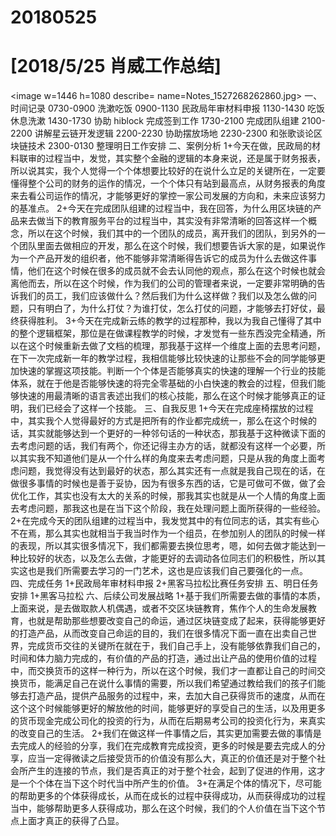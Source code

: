 # 20180525

# [2018/5/25 肖威工作总结]
<image w=1446 h=1080 describe= name=Notes_1527268262860.jpg>
一、时间记录
0730-0900 洗漱吃饭
0900-1130 民政局年审材料申报
1130-1430 吃饭休息洗漱
1430-1730 协助 hiblock 完成签到工作
1730-2100 完成团队组建
2100-2200 讲解星云链开发逻辑
2200-2230 协助摆放场地
2230-2300 和张歌谈论区块链技术
2300-0130 整理明日工作安排
二、案例分析
1+今天在做，民政局的材料联审的过程当中，发觉，其实整个金融的逻辑的本身来说，还是属于财务报表，所以说其实，我个人觉得一个个体想要比较好的在说什么立足的关键所在，一定要懂得整个公司的财务的运作的情况，一个个体只有站到最高点，从财务报表的角度来去看公司运作的情况，才能够更好的掌控一家公司发展的方向和，未来应该努力的基准点。
2+今天在完成团队组建的过程当中，我在回答，为什么用区块链的产品来去做当下的教育服务平台的过程当中，其实没有非常清晰的回答这样一个概念，所以在这个时候，我们其中的一个团队的成员，离开我们的团队，到另外的一个团队里面去做相应的开发，那么在这个时候，我们想要告诉大家的是，如果说作为一个产品开发的组织者，他不能够非常清晰得告诉它的成员为什么去做这件事情，他们在这个时候在很多的成员就不会去认同他的观点，那么在这个时候也就会离他而去，所以在这个时候，作为我们的公司的管理者来说，一定要非常明确的告诉我们的员工，我们应该做什么？然后我们为什么这样做？我们以及怎么做的问题，只有明白了，为什么打仗？为谁打仗，怎么打仗的问题，才能够去打好仗，最终获得胜利。
3+今天在完成新云练的教学的过程那种，我以为我自己懂得了其中的整个逻辑框架，那位是在做课程教学的时候，才发觉有一些东西没完全精通，所以在这个时候重新去做了文档的梳理，那我基于这样一个维度上面的去思考问题，在下一次完成新一年的教学过程，我相信能够比较快速的让那些不会的同学能够更加快速的掌握这项技能。判断一个个体是否能够真实的快速的理解一个行业的技能体系，就在于他是否能够快速的将完全零基础的小白快速的教会的过程，但我们能够快速的用最清晰的语言表述出我们的核心技能，那么在这个时候才能够真正的证明，我们已经会了这样一个技能。
三、自我反思
1+今天在完成座椅摆放的过程中，其实我个人觉得最好的方式是把所有的作业都完成统一，那么在这个时候的话，其实就能够达到一个更好的一种邻句话的一种状态，那我基于这种微读下面的去考虑问题的话，我们有两个，你还记得主办方的话，就都没有这样一个必要，所以其实我不知道他们是从一个什么样的角度来去考虑问题，只是从我的角度上面考虑问题，我觉得没有达到最好的状态，那么其实还有一点就是我自己现在的话，在做很多事情的时候也是善于妥协，因为有很多东西的话，它是可做可不做，做了会优化工作，其实也没有太大的关系的时候，那我其实也就是从一个人情的角度上面去考虑问题，那我这也是在当下这个阶段，我在处理问题上面所获得的一些经验。
2+在完成今天的团队组建的过程当中，我发觉其中的有位同志的话，其实有些心不在焉，那么其实也就相当于我当时作为一个组员，在参加别人的团队的时候一样的表现，所以其实很多情况下，我们都需要去换位思考，嗯，如何去做才能达到一种比较好的状态，以及怎么去做，才能更好的去调动各位同志们的积极性，所以其实这也是我们所需要去学习的一门艺术，这也是应该我们自己要强化的一点。
四、完成任务
1+民政局年审材料申报
2+黑客马拉松比赛任务安排
五、明日任务安排
1+黑客马拉松
六、后续公司发展战略
1+基于我们所需要去做的事情的本质，上面来说，是去做取款人机偶遇，或者不交区块链教育，焦作个人的生命发展教育，也就是帮助那些想要改变自己的命运，通过区块链变成了起来，获得能够更好的打造产品，从而改变自己命运的目的，我们在很多情况下面一直在出卖自己世界，完成货币交往的关键所在就在于，我们自己手上，没有能够依靠我们自己的，时间和体力脑力完成的，有价值的产品的打造，通过出让产品的使用价值的过程中，而交换货币的这样一种行为，所以在这个时候，我们才一直都让自己的时间交换货币，能满足自己在说什么事情的需要，所以我们希望通过教给我们的孩子们能够去打造产品，提供产品服务的过程中，来，去加大自己获得货币的速度，从而在这个这个时候能够更好的解放他的时间，能够更好的享受自己的生活，以及用更多的货币现金完成公司化的投资的行为，从而在后期易考公司的投资化行为，来真实的改变自己的生活。
2+我们在做这样一件事情之后，其实更加需要去做的事情是去完成人的经验的分享，我们在完成教育完成投资，更多的时候是要去完成人的分享，应当一定得微读之后接受货币的价值没有那么大，真正的价值还是对于整个社会所产生的连接的节点，我们是否真正的对于整个社会，起到了促进的作用，这才是一个个体在当下这个时代当中所产生的价值。
3+在满足个体的情况下，尽可能的帮助更多的个体获得成长，从而在成长的过程中获得成功，从而获得成功的过程当中，能够帮助更多人获得成功，那么在这个时候，我们的个人价值在当下这个节点上面才真正的获得了凸显。
